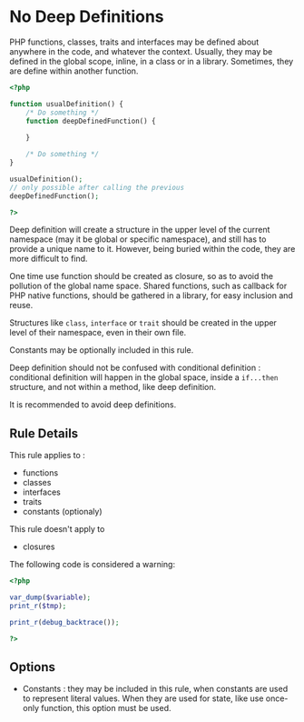 <!-- Good Practices -->
# No Deep Definitions

PHP functions, classes, traits and interfaces may be defined about anywhere in the code, and whatever the context. Usually, they may be defined in the global scope, inline, in a class or in a library. Sometimes, they are define within another function. 

```php
<?php

function usualDefinition() {
	/* Do something */
	function deepDefinedFunction() {
		
	}

	/* Do something */
}

usualDefinition();
// only possible after calling the previous
deepDefinedFunction();

?>
```

Deep definition will create a structure in the upper level of the current namespace (may it be global or specific namespace), and still has to provide a unique name to it. However, being buried within the code, they are more difficult to find. 

One time use function should be created as closure, so as to avoid the pollution of the global name space. Shared functions, such as callback for PHP native functions, should be gathered in a library, for easy inclusion and reuse. 

Structures like `class`, `interface` or `trait` should be created in the upper level of their namespace, even in their own file. 

Constants may be optionally included in this rule. 

Deep definition should not be confused with conditional definition : conditional definition will happen in the global space, inside a `if...then` structure, and not within a method, like deep definition. 

It is recommended to avoid deep definitions.

## Rule Details

This rule applies to : 
* functions
* classes
* interfaces
* traits
* constants (optionaly)

This rule doesn't apply to 
* closures

The following code is considered a warning:

```php
<?php

var_dump($variable);
print_r($tmp);

print_r(debug_backtrace());

?>
```

## Options
* Constants : they may be included in this rule, when constants are used to represent literal values. When they are used for state, like use once-only function, this option must be used.

<!--
## When Not To Use It
Please, always use this

## Further Reading

-->